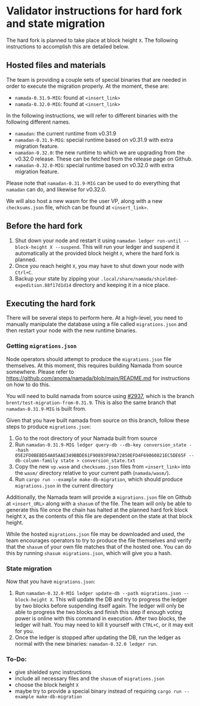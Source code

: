 # Validator instructions for hard fork and state migration

The hard fork is planned to take place at block height `X`. The following instructions to accomplish this are detailed below.

## Hosted files and materials

The team is providing a couple sets of special binaries that are needed in order to execute the migration properly. At the moment, these are:

- `namada-0.31.9-MIG`: found at `<insert_link>`
- `namada-0.32.0-MIG`: found at `<insert_link>`

In the following instructions, we will refer to different binaries with the following different names.

- `namadan`: the current runtime from v0.31.9
- `namadan-0.31.9-MIG`: special runtime based on v0.31.9 with extra migration feature.
- `namadan-0.32.0`: the new runtime to which we are upgrading from the v0.32.0 release. These can be fetched from the release page on Github.
- `namadan-0.32.0-MIG`: special runtime based on v0.32.0 with extra migration feature.

Please note that `namadan-0.31.9-MIG` can be used to do everything that `namadan` can do, and likewise for v0.32.0.

We will also host a new wasm for the user VP, along with a new `checksums.json` file, which can be found at `<insert_link>`.

## Before the hard fork

1. Shut down your node and restart it using `namadan ledger run-until --block-height X --suspend`. This will run your ledger and suspend it automatically at the provided block height `X`, where the hard fork is planned.
2. Once you reach height `X`, you may have to shut down your node with `Ctrl+C`.
3. Backup your state by zipping your `.local/share/namada/shielded-expedition.88f17d1d14` directory and keeping it in a nice place.

## Executing the hard fork

There will be several steps to perform here. At a high-level, you need to manually manipulate the database using a file called `migrations.json` and then restart your node with the new runtime binaries.

### Getting `migrations.json`

Node operators should attempt to produce the `migrations.json` file themselves. At this moment, this requires building Namada from source somewhere. Please refer to https://github.com/anoma/namada/blob/main/README.md for instructions on how to do this.

You will need to build namada from source using [#2937](https://github.com/anoma/namada/pull/2937), which is the branch `brent/test-migration-from-0.31.9`. This is also the same branch that `namadan-0.31.9-MIG` is built from.

Given that you have built namada from source on this branch, follow these steps to produce `migrations.json`:

1. Go to the root directory of your Namada built from source
2. Run `namadan-0.31.9-MIG ledger query-db --db-key conversion_state --hash 05E2FD0BEBD54A05AAE349BBDE61F90893F09A72850EFD4F69060821EC5DE65F --db-column-family state > conversion_state.txt`
3. Copy the new `vp.wasm` and `checksums.json` files from `<insert_link>` into the `wasm/` directory relative to your current path (`namada/wasm/`).
4. Run `cargo run --example make-db-migration`, which should produce `migrations.json` in the current directory

Additionally, the Namada team will provide a `migrations.json` file on Github at `<insert_URL>` along with a `shasum` of the file. The team will only be able to generate this file once the chain has halted at the planned hard fork block height `X`, as the contents of this file are dependent on the state at that block height.

While the hosted `migrations.json` file may be downloaded and used, the team encourages operators to try to produce the file themselves and verify that the `shasum` of your own file matches that of the hosted one. You can do this by running `shasum migrations.json`, which will give you a hash.

### State migration

Now that you have `migrations.json`:

1. Run `namadan-0.32.0-MIG ledger update-db --path migrations.json --block-height X`. This will update the DB and try to progress the ledger by two blocks before suspending itself again. The ledger will only be able to progress the two blocks and finish this step if enough voting power is online with this command in execution. After two blocks, the ledger will halt. You may need to kill it yourself with `CTRL+C`, or it may exit for you.
2. Once the ledger is stopped after updating the DB, run the ledger as normal with the new binaries: `namadan-0.32.0 ledger run`.

### To-Do:
- give shielded sync instructions
- include all necessary files and the `shasum` of `migrations.json`
- choose the block height `X`
- maybe try to provide a special binary instead of requiring `cargo run --example make-db-migration`
